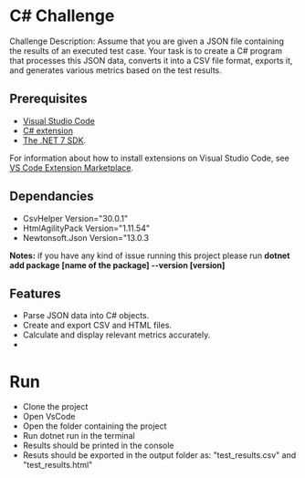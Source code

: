 # C# Challenge

Challenge Description: Assume that you are given a JSON file containing the results of an executed test case. Your task is to create a C# program that processes this JSON data, converts it into a CSV file format, exports it, and generates various metrics based on the test results.

## Prerequisites
- [Visual Studio Code](https://code.visualstudio.com)
- [C# extension](https://marketplace.visualstudio.com/items?itemName=ms-dotnettools.csharp)
- [The .NET 7 SDK](https://dotnet.microsoft.com/en-us/download/dotnet/7.0).

For information about how to install extensions on Visual Studio Code, see [VS Code Extension Marketplace](https://code.visualstudio.com/docs/editor/extension-marketplace).

## Dependancies
- CsvHelper Version="30.0.1"
- HtmlAgilityPack Version="1.11.54"
- Newtonsoft.Json Version="13.0.3

**Notes:** if you have any kind of issue running this project please run **dotnet add package [name of the package] --version [version]**

## Features

- Parse JSON data into C# objects.
- Create and export CSV and HTML files.
- Calculate and display relevant metrics accurately.
- 
# Run
- Clone the project
- Open VsCode
- Open the folder containing the project
- Run dotnet run in the terminal
- Results should be printed in the console
- Resuts should be exported in the output folder as: "test_results.csv" and "test_results.html"



